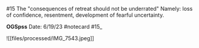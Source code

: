 #15
The "consequences of retreat should not be underrated" Namely: loss of confidence, resentment, development of fearful uncertainty.


**OGSpss** 
Date: 6/19/23
 #notecard
 #15_ 

![[files/processed/IMG_7543.jpeg]]